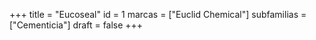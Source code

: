 +++
title = "Eucoseal"
id = 1
marcas = ["Euclid Chemical"]
subfamilias = ["Cementicia"]
draft = false
+++

<!--more-->